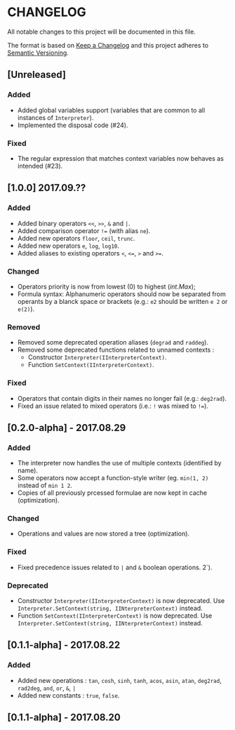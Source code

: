 # CHANGELOG

All notable changes to this project will be documented in this file.

The format is based on [Keep a Changelog](http://keepachangelog.com/en/1.0.0/)
and this project adheres to [Semantic Versioning](http://semver.org/spec/v2.0.0.html).

## [Unreleased]

### Added

- Added global variables support (variables that are common to all instances of `Interpreter`).
- Implemented the disposal code (#24).

### Fixed

- The regular expression that matches context variables now behaves as intended (#23).

## [1.0.0] 2017.09.??

### Added

- Added binary operators `<<`, `>>`, `&` and `|`.
- Added comparison operator `!=` (with alias `ne`).
- Added new operators `floor`, `ceil`, `trunc`.
- Added new operators `e`, `log`, `log10`.
- Added aliases to existing operators `<`, `<=`, `>` and `>=`.

### Changed

- Operators priority is now from lowest (0) to highest (_int.Max_);
- Formula syntax: Alphanumeric operators should now be separated from operants by a blanck space or brackets (e.g.: `e2` should be written `e 2` or `e(2)`).

### Removed

- Removed some deprecated operation aliases (`degrad` and `raddeg`).
- Removed some deprecated functions related to unnamed contexts :
  - Constructor `Interpreter(IInterpreterContext)`.
  - Function `SetContext(IInterpreterContext)`.

### Fixed

- Operators that contain digits in their names no longer fail (e.g.: `deg2rad`).
- Fixed an issue related to mixed operators (i.e.: `!` was mixed to `!=`).

## [0.2.0-alpha] - 2017.08.29

### Added

- The interpreter now handles the use of multiple contexts (identified by name).
- Some operators now accept a function-style writer (eg. `min(1, 2)` instead of `min 1 2`.
- Copies of all previously prcessed formulae are now kept in cache (optimization).

### Changed
- Operations and values are now stored a tree (optimization).

### Fixed

- Fixed precedence issues related to `|` and `&` boolean operations.
2`).

### Deprecated

- Constructor `Interpreter(IInterpreterContext)` is now deprecated. Use `Interpreter.SetContext(string, IINterpreterContext)` instead.
- Function `SetContext(IInterpreterContext)` is now deprecated. Use `Interpreter.SetContext(string, IINterpreterContext)` instead.

## [0.1.1-alpha] - 2017.08.22

### Added

- Added new operations : `tan`, `cosh`, `sinh`, `tanh`, `acos`, `asin`, `atan`, `deg2rad`, `rad2deg`, `and`, `or`, `&`, `|`
- Added new constants : `true`, `false`.

## [0.1.1-alpha] - 2017.08.20
